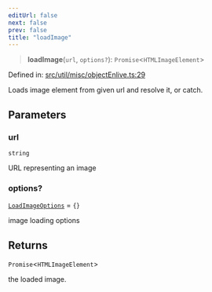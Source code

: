 ```yaml
---
editUrl: false
next: false
prev: false
title: "loadImage"
---
```


> **loadImage**(`url`, `options?`): `Promise`\<`HTMLImageElement`\>

Defined in: [src/util/misc/objectEnlive.ts:29](https://github.com/fabricjs/fabric.js/blob/9a792f4b7b8031f02ec7ea4ce8c99f810e45cfec/src/util/misc/objectEnlive.ts#L29)

Loads image element from given url and resolve it, or catch.

## Parameters

### url

`string`

URL representing an image

### options?

[`LoadImageOptions`](/api/fabric/namespaces/util/type-aliases/loadimageoptions/) = `{}`

image loading options

## Returns

`Promise`\<`HTMLImageElement`\>

the loaded image.
